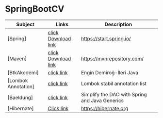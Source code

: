 # SpringBootCV
|Subject |Links  | Description|
--- | --- | ---|
|[Spring]|[click Download link](https://start.spring.io/)|https://start.spring.io/|
|[Maven]|[click Download link](https://mvnrepository.com/)|https://mvnrepository.com/|
|[BtkAkedemi]|[click link](https://www.btkakademi.gov.tr/)|Engin Demiroğ-İleri Java|
|[Lombok Annotation]|[click link](https://projectlombok.org/features/all)|Lombok stabil annotation list|
|[Baeldung]|[click link](https://www.baeldung.com/simplifying-the-data-access-layer-with-spring-and-java-generics#1-the-abstract-hibernate-dao)|Simplify the DAO with Spring and Java Generics|
|[Hibernate]|[Click link](https://hibernate.org/orm/releases/6.0/)| https://hibernate.org|
